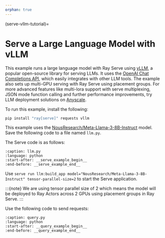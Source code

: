 ```yaml
---
orphan: true
---
```


(serve-vllm-tutorial)=

# Serve a Large Language Model with vLLM
This example runs a large language model with Ray Serve using [vLLM](https://docs.vllm.ai/en/latest/), a popular open-source library for serving LLMs. It uses the [OpenAI Chat Completions API](https://platform.openai.com/docs/guides/text-generation/chat-completions-api), which easily integrates with other LLM tools. The example also sets up multi-GPU serving with Ray Serve using placement groups. For more advanced features like multi-lora support with serve multiplexing, JSON mode function calling and further performance improvements, try LLM deployment solutions on [Anyscale](https://www.anyscale.com/). 

To run this example, install the following:

```bash
pip install "ray[serve]" requests vllm
```

This example uses the [NousResearch/Meta-Llama-3-8B-Instruct](https://huggingface.co/NousResearch/Meta-Llama-3-8B-Instruct) model. Save the following code to a file named `llm.py`.

The Serve code is as follows:
```{literalinclude} ../doc_code/vllm_openai_example.py
:caption: llm.py
:language: python
:start-after: __serve_example_begin__
:end-before: __serve_example_end__
```

Use `serve run llm:build_app model="NousResearch/Meta-Llama-3-8B-Instruct" tensor-parallel-size=2` to start the Serve application.

:::{note}
We are using tensor parallel size of 2 which means the model will be deployed to Ray Actors across 2 GPUs using placement groups in Ray Serve.
:::


Use the following code to send requests:
```{literalinclude} ../doc_code/vllm_openai_example.py
:caption: query.py
:language: python
:start-after: __query_example_begin__
:end-before: __query_example_end__
```
